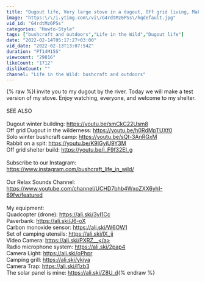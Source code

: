 ```yaml
---
title: "Dugout life, Very large stove in a dugout, Off grid living, Making a brick oven, Dugout in the woods"
image: "https:\/\/i.ytimg.com\/vi\/G4rdtMz6PSs\/hqdefault.jpg"
vid_id: "G4rdtMz6PSs"
categories: "Howto-Style"
tags: ["bushcraft and outdoors","Life in the Wild","Dugout life"]
date: "2022-02-14T05:17:27+03:00"
vid_date: "2022-02-13T13:07:54Z"
duration: "PT14M15S"
viewcount: "29816"
likeCount: "1712"
dislikeCount: ""
channel: "Life in the Wild: bushcraft and outdoors"
---
```

{% raw %}I invite you to my dugout by the river. Today we will make a test version of my stove. Enjoy watching, everyone, and welcome to my shelter.<br /><br />SEE ALSO<br /><br />Dugout winter building: <a rel="nofollow" target="blank" href="https://youtu.be/smCkC22Usm8">https://youtu.be/smCkC22Usm8</a><br />Off grid Dugout in the wilderness: <a rel="nofollow" target="blank" href="https://youtu.be/h0RdMpTUXf0">https://youtu.be/h0RdMpTUXf0</a><br />Solo winter bushcraft camp: <a rel="nofollow" target="blank" href="https://youtu.be/sQt-3AnRGxM">https://youtu.be/sQt-3AnRGxM</a><br />Rabbit on a spit: <a rel="nofollow" target="blank" href="https://youtu.be/K9IGyiU9Y3M">https://youtu.be/K9IGyiU9Y3M</a><br />Off grid shelter build: <a rel="nofollow" target="blank" href="https://youtu.be/i_F9f32EI_g">https://youtu.be/i_F9f32EI_g</a><br /><br />Subscribe to our Instagram: <a rel="nofollow" target="blank" href="https://www.instagram.com/bushcraft_life_in_wild/">https://www.instagram.com/bushcraft_life_in_wild/</a><br /><br />Our Relax Sounds Channel: <a rel="nofollow" target="blank" href="https://www.youtube.com/channel/UCHD7bhb4WxoZXX6yhI-69fw/featured">https://www.youtube.com/channel/UCHD7bhb4WxoZXX6yhI-69fw/featured</a><br /><br />My equipment:<br />Quadcopter (drone): <a rel="nofollow" target="blank" href="https://ali.ski/3yI1Cc">https://ali.ski/3yI1Cc</a><br />Paverbank: <a rel="nofollow" target="blank" href="https://ali.ski/J6-oX">https://ali.ski/J6-oX</a><br />Carbon monoxide sensor: <a rel="nofollow" target="blank" href="https://ali.ski/W6OW1">https://ali.ski/W6OW1</a><br />Set of camping utensils: <a rel="nofollow" target="blank" href="https://ali.ski/lX_ji">https://ali.ski/lX_ji</a><br />Video Camera: <a rel="nofollow" target="blank" href="https://ali.ski/PXRZ__">https://ali.ski/PXRZ__</a><br />Radio microphone system: <a rel="nofollow" target="blank" href="https://ali.ski/2pap4">https://ali.ski/2pap4</a><br />Camera Light: <a rel="nofollow" target="blank" href="https://ali.ski/oPhpr">https://ali.ski/oPhpr</a><br />Camping grill: <a rel="nofollow" target="blank" href="https://ali.ski/ykiya">https://ali.ski/ykiya</a><br />Camera Trap: <a rel="nofollow" target="blank" href="https://ali.ski/I1zb3">https://ali.ski/I1zb3</a><br />The solar panel is mine: <a rel="nofollow" target="blank" href="https://ali.ski/Z8U_d">https://ali.ski/Z8U_d</a>{% endraw %}
